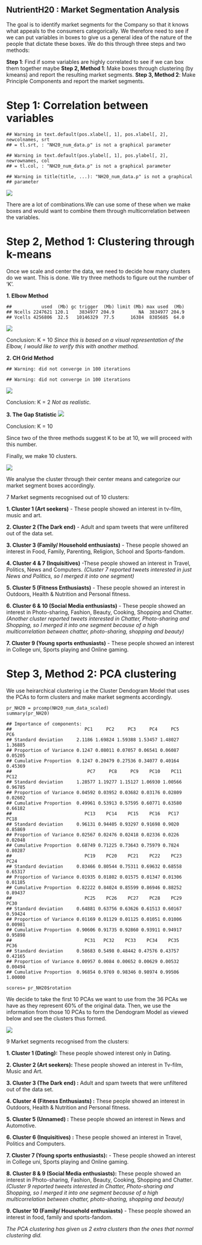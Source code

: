 NutrientH20 : Market Segmentation Analysis
---------------------------------------------

The goal is to identify market segments for the Company so that it knows
what appeals to the consumers categorically. We therefore need to see if
we can put variables in boxes to give us a general idea of the nature of
the people that dictate these boxes. We do this through three steps and
two methods:

**Step 1**: Find if some variables are highly correlated to see if we can box them together maybe
**Step 2, Method 1**: Make boxes through clustering (by kmeans) and report the resulting market segments.
**Step 3, Method 2**: Make Principle Components and report the market segments.

Step 1: Correlation between variables
=====================================

    ## Warning in text.default(pos.xlabel[, 1], pos.xlabel[, 2], newcolnames, srt
    ## = tl.srt, : "NH20_num_data.p" is not a graphical parameter

    ## Warning in text.default(pos.ylabel[, 1], pos.ylabel[, 2], newrownames, col
    ## = tl.col, : "NH20_num_data.p" is not a graphical parameter

    ## Warning in title(title, ...): "NH20_num_data.p" is not a graphical
    ## parameter

![](files/figure-markdown_strict/chunk1-1.png)

There are a lot of combinations.We can use some of these when we make
boxes and would want to combine them through multicorrelation between
the variables.

Step 2, Method 1: Clustering through k-means
============================================

Once we scale and center the data, we need to decide how many clusters
do we want. This is done. We try three methods to figure out the number
of ‘K’.

**1. Elbow Method**

    ##           used  (Mb) gc trigger  (Mb) limit (Mb) max used  (Mb)
    ## Ncells 2247621 120.1    3834977 204.9         NA  3834977 204.9
    ## Vcells 4256806  32.5   10146329  77.5      16384  8385685  64.0

![](files/figure-markdown_strict/chunk2-1.png)

Conclusion: K = 10 *Since this is based on a visual representation of
the Elbow, I would like to verify this with another method.*

**2. CH Grid Method**

    ## Warning: did not converge in 100 iterations

    ## Warning: did not converge in 100 iterations

![](files/figure-markdown_strict/chunk3-1.png)

Conclusion: K = 2 *Not as realistic.*

**3. The Gap Statistic**
![](files/figure-markdown_strict/chunk4-1.png)

Conclusion: K = 10

Since two of the three methods suggest K to be at 10, we will proceed
with this number.

Finally, we make 10 clusters.

![](files/figure-markdown_strict/chunk5-1.png)

We analyse the cluster through their center means and categorize our
market segment boxes accordingly.

7 Market segments recognised out of 10 clusters:

**1. Cluster 1 (Art seekers)** - These people showed an interest in
tv-film, music and art.

**2. Cluster 2 (The Dark end)** - Adult and spam tweets that were
unfiltered out of the data set.

**3. Cluster 3 (Family/ Household enthusiasts)** - These people showed
an interest in Food, Family, Parenting, Religion, School and
Sports-fandom.

**4. Cluster 4 & 7 (Inquisitives)** -These people showed an interest in
Travel, Politics, News and Computers. *(Cluster 7 reported tweets
interested in just News and Politics, so I merged it into one segment)*

**5. Cluster 5 (Fitness Enthusiasts)** - These people showed an interest
in Outdoors, Health & Nutrition and Personal fitness.

**6. Cluster 6 & 10 (Social Media enthusiasts)** - These people showed
an interest in Photo-sharing, Fashion, Beauty, Cooking, Shopping and
Chatter. *(Another cluster reported tweets interested in Chatter,
Photo-sharing and Shopping, so I merged it into one segment because of a
high multicorrelation between chatter, photo-sharing, shopping and
beauty)*

**7. Cluster 9 (Young sports enthusiasts)** - These people showed an
interest in College uni, Sports playing and Online gaming.

Step 3, Method 2: PCA clustering
================================

We use heirarchical clustering i.e the Cluster Dendogram Model that uses
the PCAs to form clusters and make market segments accordingly.

    pr_NH20 = prcomp(NH20_num_data_scaled)
    summary(pr_NH20)

    ## Importance of components:
    ##                           PC1     PC2     PC3     PC4     PC5     PC6
    ## Standard deviation     2.1186 1.69824 1.59388 1.53457 1.48027 1.36885
    ## Proportion of Variance 0.1247 0.08011 0.07057 0.06541 0.06087 0.05205
    ## Cumulative Proportion  0.1247 0.20479 0.27536 0.34077 0.40164 0.45369
    ##                            PC7     PC8     PC9    PC10    PC11    PC12
    ## Standard deviation     1.28577 1.19277 1.15127 1.06930 1.00566 0.96785
    ## Proportion of Variance 0.04592 0.03952 0.03682 0.03176 0.02809 0.02602
    ## Cumulative Proportion  0.49961 0.53913 0.57595 0.60771 0.63580 0.66182
    ##                           PC13    PC14    PC15    PC16   PC17    PC18
    ## Standard deviation     0.96131 0.94405 0.93297 0.91698 0.9020 0.85869
    ## Proportion of Variance 0.02567 0.02476 0.02418 0.02336 0.0226 0.02048
    ## Cumulative Proportion  0.68749 0.71225 0.73643 0.75979 0.7824 0.80287
    ##                           PC19    PC20    PC21    PC22    PC23    PC24
    ## Standard deviation     0.83466 0.80544 0.75311 0.69632 0.68558 0.65317
    ## Proportion of Variance 0.01935 0.01802 0.01575 0.01347 0.01306 0.01185
    ## Cumulative Proportion  0.82222 0.84024 0.85599 0.86946 0.88252 0.89437
    ##                           PC25    PC26    PC27    PC28    PC29    PC30
    ## Standard deviation     0.64881 0.63756 0.63626 0.61513 0.60167 0.59424
    ## Proportion of Variance 0.01169 0.01129 0.01125 0.01051 0.01006 0.00981
    ## Cumulative Proportion  0.90606 0.91735 0.92860 0.93911 0.94917 0.95898
    ##                           PC31   PC32    PC33    PC34    PC35    PC36
    ## Standard deviation     0.58683 0.5498 0.48442 0.47576 0.43757 0.42165
    ## Proportion of Variance 0.00957 0.0084 0.00652 0.00629 0.00532 0.00494
    ## Cumulative Proportion  0.96854 0.9769 0.98346 0.98974 0.99506 1.00000

    scores= pr_NH20$rotation

We decide to take the first 10 PCAs we want to use from the 36 PCAs we
have as they represent 60% of the original data. Then, we use the
information from those 10 PCAs to form the Dendogram Model as viewed
below and see the clusters thus formed.

![](files/figure-markdown_strict/chunk8-1.png)

9 Market segments recognised from the clusters:

**1. Cluster 1 (Dating):** These people showed interest only in Dating.

**2. Cluster 2 (Art seekers):** These people showed an interest in
Tv-film, Music and Art.

**3. Cluster 3 (The Dark end) :** Adult and spam tweets that were
unfiltered out of the data set.

**4. Cluster 4 (Fitness Enthusiasts) :** These people showed an interest
in Outdoors, Health & Nutrition and Personal fitness.

**5. Cluster 5 (Unnamed) :** These people showed an interest in News and
Automotive.

**6. Cluster 6 (Inquisitives) :** These people showed an interest in
Travel, Politics and Computers.

**7. Cluster 7 (Young sports enthusiasts):** - These people showed an
interest in College uni, Sports playing and Online gaming.

**8. Cluster 8 & 9 (Social Media enthusiasts):** These people showed an
interest in Photo-sharing, Fashion, Beauty, Cooking, Shopping and
Chatter. *(Cluster 9 reported tweets interested in Chatter,
Photo-sharing and Shopping, so I merged it into one segment because of a
high multicorrelation between chatter, photo-sharing, shopping and
beauty)*

**9. Cluster 10 (Family/ Household enthusiasts)** - These people showed
an interest in food, family and sports-fandom.

*The PCA clustering has given us 2 extra clusters than the ones that
normal clustering did.*

